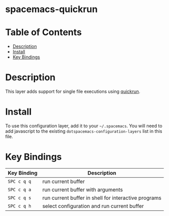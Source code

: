 # spacemacs-quickrun

# Table of Contents

- [Description](#description)
- [Install](#install)
- [Key Bindings](#key-bindings)

# Description

This layer adds support for single file executions using [quickrun](https://github.com/syohex/emacs-quickrun).

# Install

To use this configuration layer, add it to your `~/.spacemacs`. You will need to add javascript to the existing `dotspacemacs-configuration-layers` list in this file.

# Key Bindings

| Key Binding | Description                                          |
|-------------|------------------------------------------------------|
| `SPC c q q` | run current buffer                                   |
| `SPC c q a` | run current buffer with arguments                    |
| `SPC c q s` | run current buffer in shell for interactive programs |
| `SPC c q h` | select configuration and run current buffer          |
